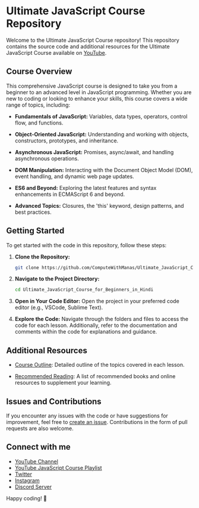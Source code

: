 # Ultimate JavaScript Course Repository

Welcome to the Ultimate JavaScript Course repository! This repository contains the source code and additional resources for the Ultimate JavaScript Course available on [YouTube](https://www.youtube.com/@ComputeWithManasOfficial).

## Course Overview

This comprehensive JavaScript course is designed to take you from a beginner to an advanced level in JavaScript programming. Whether you are new to coding or looking to enhance your skills, this course covers a wide range of topics, including:

- **Fundamentals of JavaScript:** Variables, data types, operators, control flow, and functions.
  
- **Object-Oriented JavaScript:** Understanding and working with objects, constructors, prototypes, and inheritance.
  
- **Asynchronous JavaScript:** Promises, async/await, and handling asynchronous operations.

- **DOM Manipulation:** Interacting with the Document Object Model (DOM), event handling, and dynamic web page updates.

- **ES6 and Beyond:** Exploring the latest features and syntax enhancements in ECMAScript 6 and beyond.

- **Advanced Topics:** Closures, the 'this' keyword, design patterns, and best practices.

## Getting Started

To get started with the code in this repository, follow these steps:

1. **Clone the Repository:**
   ```bash
   git clone https://github.com/ComputeWithManas/Ultimate_JavaScript_Course_for_Beginners_in_Hindi.git
   ```

2. **Navigate to the Project Directory:**
   ```bash
   cd Ultimate_JavaScript_Course_for_Beginners_in_Hindi
   ```

3. **Open in Your Code Editor:**
   Open the project in your preferred code editor (e.g., VSCode, Sublime Text).

4. **Explore the Code:**
   Navigate through the folders and files to access the code for each lesson. Additionally, refer to the documentation and comments within the code for explanations and guidance.

## Additional Resources

- [Course Outline](./course-outline.md): Detailed outline of the topics covered in each lesson.
  
- [Recommended Reading](./recommended-reading.md): A list of recommended books and online resources to supplement your learning.

## Issues and Contributions

If you encounter any issues with the code or have suggestions for improvement, feel free to [create an issue]([https://github.com/your-username/ultimate-javascript-course/issues](https://github.com/ComputeWithManas/Ultimate_JavaScript_Course_for_Beginners_in_Hindi/issues)). Contributions in the form of pull requests are also welcome.

## Connect with me

- [YouTube Channel](https://www.youtube.com/@ComputeWithManasOfficial)
- [YouTube JavaScript Course Playlist](https://youtube.com/playlist?list=PL7nJnxPoUV-rBJcxmv3jHIVDZUBniRH7r&si=0ENaGqRN2ANYQKdE)
- [Twitter](https://twitter.com/ComputeWitManas)
- [Instagram](https://instagram.com/computewithmanas)
- [Discord Server](https://discord.gg/A83pD2a9Ss)

Happy coding! 🚀